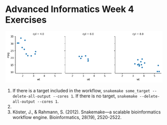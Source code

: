 # Advanced Informatics Week 4 Exercises

![mtcars plots](https://github.com/erebboah/AdvancedInformatics_Week4_Snakemake/blob/main/plots/mtcars.png)

1. If there is a target included in the workflow, `snakemake some_target --delete-all-output --cores 1`. If there is no target, `snakemake --delete-all-output --cores 1`.
2.  
3. Köster, J., & Rahmann, S. (2012). Snakemake—a scalable bioinformatics workflow engine. Bioinformatics, 28(19), 2520-2522.


